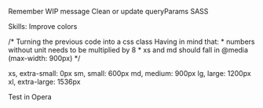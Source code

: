 Remember WIP message
Clean or update queryParams
SASS

Skills:
Improve colors

/* Turning the previous code into a css class
    Having in mind that:
    * numbers without unit needs to be multiplied by 8
    * xs and md should fall in @media (max-width: 900px)
*/


xs, extra-small: 0px
sm, small: 600px
md, medium: 900px
lg, large: 1200px
xl, extra-large: 1536px

Test in Opera